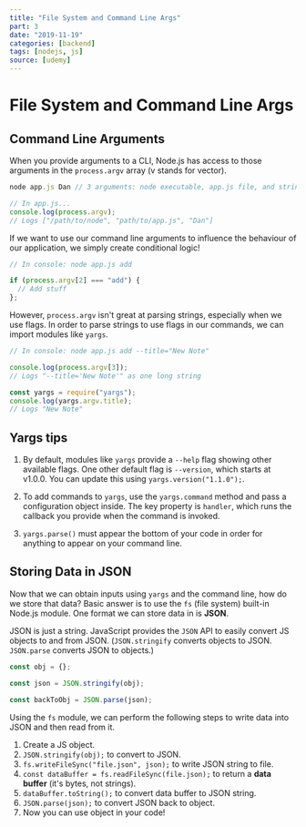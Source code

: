 ```yaml
---
title: "File System and Command Line Args"
part: 3
date: "2019-11-19"
categories: [backend]
tags: [nodejs, js]
source: [udemy]
---
```


# File System and Command Line Args

## Command Line Arguments

When you provide arguments to a CLI, Node.js has access to those arguments in the `process.argv` array (v stands for vector).

```js
node app.js Dan // 3 arguments: node executable, app.js file, and string "Dan"

// In app.js...
console.log(process.argv);
// Logs ["/path/to/node", "path/to/app.js", "Dan"]
```

If we want to use our command line arguments to influence the behaviour of our application, we simply create conditional logic!

```js
// In console: node app.js add

if (process.argv[2] === "add") {
  // Add stuff
};
```

However, `process.argv` isn't great at parsing strings, especially when we use flags. In order to parse strings to use flags in our commands, we can import modules like `yargs`.

```js
// In console: node app.js add --title="New Note"

console.log(process.argv[3]);
// Logs "--title='New Note'" as one long string

const yargs = require("yargs");
console.log(yargs.argv.title);
// Logs "New Note"
```

## Yargs tips

1. By default, modules like `yargs` provide a `--help` flag showing other available flags. One other default flag is `--version`, which starts at v1.0.0. You can update this using `yargs.version("1.1.0");`.

2. To add commands to `yargs`, use the `yargs.command` method and pass a configuration object inside. The key property is `handler`, which runs the callback you provide when the command is invoked.

3. `yargs.parse()` must appear the bottom of your code in order for anything to appear on your command line.

## Storing Data in JSON

Now that we can obtain inputs using `yargs` and the command line, how do we store that data? Basic answer is to use the `fs` (file system) built-in Node.js module. One format we can store data in is **JSON**.

JSON is just a string. JavaScript provides the `JSON` API to easily convert JS objects to and from JSON. (`JSON.stringify` converts objects to JSON. `JSON.parse` converts JSON to objects.)

```js
const obj = {};

const json = JSON.stringify(obj);

const backToObj = JSON.parse(json);
```

Using the `fs` module, we can perform the following steps to write data into JSON and then read from it.

1. Create a JS object.
2. `JSON.stringify(obj);` to convert to JSON.
3. `fs.writeFileSync("file.json", json);` to write JSON string to file.
4. `const dataBuffer = fs.readFileSync(file.json);` to return a **data buffer** (it's bytes, not strings).
5. `dataBuffer.toString();` to convert data buffer to JSON string.
6. `JSON.parse(json);` to convert JSON back to object.
7. Now you can use object in your code!